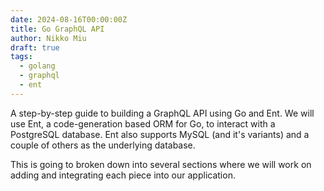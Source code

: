```yaml
---
date: 2024-08-16T00:00:00Z
title: Go GraphQL API
author: Nikko Miu
draft: true
tags:
  - golang
  - graphql
  - ent
---
```


A step-by-step guide to building a GraphQL API using Go and Ent. We will use Ent, a code-generation based ORM for Go,
to interact with a PostgreSQL database. Ent also supports MySQL (and it's variants) and a couple of others as the
underlying database.

<!--more-->

This is going to broken down into several sections where we will work on adding and integrating each piece into our
application.

